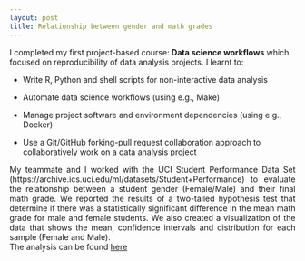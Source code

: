 ```yaml
---
layout: post
title: Relationship between gender and math grades
---
```


 
I completed my first project-based course: **Data science workflows** which focused on reproducibility of data analysis projects. I learnt to: 
<br>
  
- Write R, Python and shell scripts for non-interactive data analysis

- Automate data science workflows (using e.g., Make)

- Manage project software and environment dependencies (using e.g., Docker)

- Use a Git/GitHub forking-pull request collaboration approach to collaboratively work on a data analysis project

<div align="justify">  
My teammate and I worked with the UCI Student Performance Data Set (https://archive.ics.uci.edu/ml/datasets/Student+Performance) to evaluate the relationship between a student gender (Female/Male) and their final math grade.
We reported the results of a two-tailed hypothesis test that determine if there was a statistically significant difference in the mean math grade for male and female students. We also created a visualization of the data that shows the mean, confidence intervals and distribution for each sample (Female and Male). 
<br>
The analysis can be found <a href="https://github.com/UBC-MDS/ellognea-smwatts-student-performance">here</a>
</div>  
 
